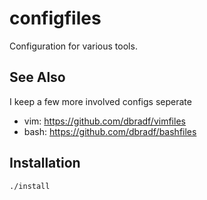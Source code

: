 configfiles
===========

Configuration for various tools.

See Also
--------
I keep a few more involved configs seperate

* vim: https://github.com/dbradf/vimfiles
* bash: https://github.com/dbradf/bashfiles

Installation
------------

```
./install
```
